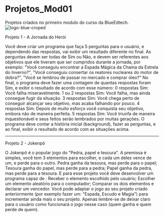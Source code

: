 # Projetos_Mod01
Projetos criados no primeiro modulo do curso da BlueEdtech.
![logo-blue-croped](https://user-images.githubusercontent.com/97460632/152226212-b55718b2-1f16-4c2c-a03a-9b160c39fabe.gif)

Projeto 1 - A Jornada do Herói

Você deve criar um programa que faça 5 perguntas para o usuário, e dependendo das respostas, vai exibir um resultado diferente no final. As perguntas devem ser todas de Sim ou Não, e devem ser referentes aos objetivos que ele tiveram que ser cumpridos durante a jornada, por exemplo: "Você conseguiu encontrar a Espada Mágica da Chama da Estrela do Inverno?", "Você conseguiu consertar os reatores nucleares do motor de dobra?", "Você se lembrou de passar no mercado e comprar óleo?"
No final, o programa deve fazer uma contagem de quantas respostas foram Sim, e exibir o resultado de acordo com esse número:
0 respostas Sim: Você falha miseravelmente.
1 ou 2 respostas Sim: Você falha, mas ainda consegue fugir da situação.
3 respostas Sim: Você chega perto de conseguir alcançar seu objetivo, mas acaba falhando por pouco.
4 respostas Sim: Depois de muito esforço você conquista seu objetivo, embora não de maneira perfeita.
5 respostas Sim: Você triunfa de maneira inquestionável e seus feitos serão lembrados por muitas gerações.
O programa deve contar a história inicial (background), fazer as perguntas, e ao final, exibir o resultado de acordo com as situações acima.


------------------------------------------------------------------------------------------------------------------------------------------------------------------------------------

Projeto 2 - Jokenpô

O Jokenpô é o popular jogo do "Pedra, papel e tesoura". A premissa é simples, você tem 3 elementos para escolher, e cada um deles vence de um, e perde para o outro.
Pedra ganha da tesoura, mas perde para o papel;
Tesoura ganha do papel, mas perde para a pedra;
Papel ganha da pedra, mas perde para a tesoura.
E para esse projeto você deve desenvolver um programa capaz de :
Receber o elemento escolhido pelo usuário;
Escolher um elemento aleatório para o computador;
Comparar os dois elementos e declarar um vencedor.
Você pode adaptar o jogo ao seu projeto criado anteriormente (por exemplo fazer um: "Espada, Escudo e Magia") para incrementar ainda mais o seu projeto. Apenas lembre-se de deixar claro para o usuário como funcionará o jogo nesse caso (quem ganha e quem perde de quem).

